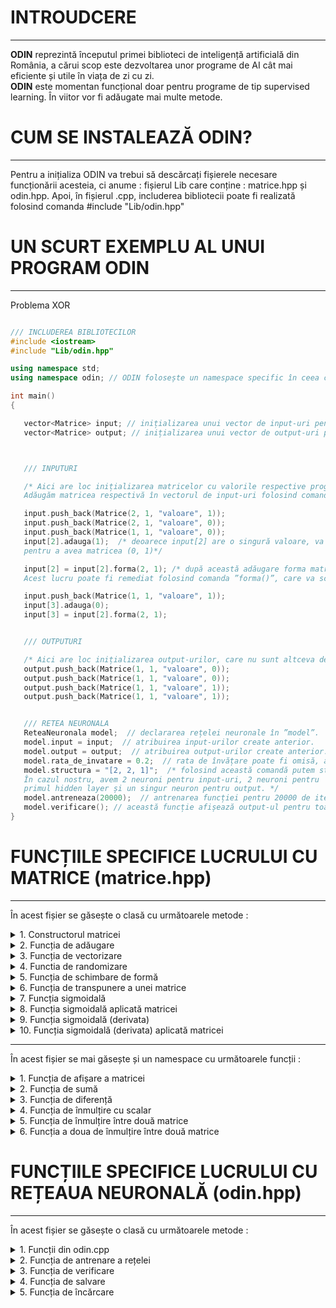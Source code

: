 # INTROUDCERE
---
<b>ODIN</b> reprezintă începutul primei biblioteci de inteligență artificială din România, a cărui scop este dezvoltarea unor programe de AI cât mai eficiente și utile în viața de zi cu zi. <br>
<b>ODIN</b> este momentan funcțional doar pentru programe de tip supervised learning. În viitor vor fi adăugate mai multe metode.

# CUM SE INSTALEAZĂ ODIN?
---
Pentru a inițializa ODIN va trebui să descărcați fișierele necesare funcționării acesteia, ci anume : fișierul Lib care conține : matrice.hpp și odin.hpp. 
Apoi, în fișierul .cpp, includerea bibliotecii poate fi realizată folosind comanda #include "Lib/odin.hpp"

# UN SCURT EXEMPLU AL UNUI PROGRAM ODIN
---
Problema XOR
```c++

/// INCLUDEREA BIBLIOTECILOR
#include <iostream>
#include "Lib/odin.hpp"

using namespace std;
using namespace odin; // ODIN folosește un namespace specific în ceea ce privește utilizarea funcțiilor necesare

int main()
{

   vector<Matrice> input; // inițializarea unui vector de input-uri pentru a stoca informațiile necesare training-ului.
   vector<Matrice> output; // inițializarea unui vector de output-uri pentru a stoca informațiile necesare training-ului.



   /// INPUTURI

   /* Aici are loc inițializarea matricelor cu valorile respective programului XOR.
   Adăugăm matricea respectivă în vectorul de input-uri folosind comanda ”push_back()” din biblioteca ”<vector>”. */

   input.push_back(Matrice(2, 1, "valoare", 1));
   input.push_back(Matrice(2, 1, "valoare", 0));
   input.push_back(Matrice(1, 1, "valoare", 0));
   input[2].adauga(1);  /* deoarece input[2] are o singură valoare, va trebui să adăugăm și un 1,
   pentru a avea matricea (0, 1)*/

   input[2] = input[2].forma(2, 1); /* după această adăugare forma matricei se va schimba într-o matrice de tip coloană.
   Acest lucru poate fi remediat folosind comanda ”forma()”, care va schimba dimensiunea matricei. */

   input.push_back(Matrice(1, 1, "valoare", 1));
   input[3].adauga(0);
   input[3] = input[2].forma(2, 1);


   /// OUTPUTURI

   /* Aici are loc inițializarea output-urilor, care nu sunt altceva decât 4 valori situate într-o matrice. */
   output.push_back(Matrice(1, 1, "valoare", 0));
   output.push_back(Matrice(1, 1, "valoare", 0));
   output.push_back(Matrice(1, 1, "valoare", 1));
   output.push_back(Matrice(1, 1, "valoare", 1));


   /// RETEA NEURONALA
   ReteaNeuronala model;  // declararea rețelei neuronale în ”model”.
   model.input = input;  // atribuirea input-urilor create anterior.
   model.output = output;  // atribuirea output-urilor create anterior.
   model.rata_de_invatare = 0.2;  // rata de învățare poate fi omisă, aceasta este default ”0.8”.
   model.structura = "[2, 2, 1]";  /* folosind această comandă putem stabili arhitectura programului.
   În cazul nostru, avem 2 neuroni pentru input-uri, 2 neuroni pentru
   primul hidden layer și un singur neuron pentru output. */
   model.antreneaza(20000);  // antrenarea funcției pentru 20000 de iterații.
   model.verificare(); // această funcție afișează output-ul pentru toate valorile din input.
}


```
# FUNCȚIILE SPECIFICE LUCRULUI CU MATRICE (matrice.hpp)
---

În acest fișier se găsește o clasă cu următoarele metode : 

<details>
   <summary> 1. Constructorul matricei </summary>
    <p>
       
  > Parametri : <br>
  <p>
      <b>numar_linii</b> : numărul de linii a matricei (tip : int)<br>
      <b>numar_coloane</b> : numărul de coloane a matricei (tip : int)<br>
      <b>tip_matrice</b> : tipul matricei, poate lua doar două valori : "valoare" sau "random", pentru valoare va inițializa matricea cu o anumită valoare, pentru random o va   inițializa cu valori random (tip : string) <br>
      <b>valoare</b> : acest parametru stabilește valoarea matricei, în cazul tipului de matrice "valoare" sau intervalul (-valoare, valoare), în cazul numerelor random (tip : double)
</p> 

  > Returnează : construiește matricea

---
       
```c++
/* Acesta este constructorul matricei. Primeste ca parametri un numar de linii, respectiv de coloane,
un string care reprezinta tipul matricei, putand lua doar doua valori : "valoare" sau "random". Primul string va genera
o matrice care contine doar valoarea din variabila valoare, iar "random" va genera numere random in intervalul
(-valoare, valoare)*/
// Constructorul clasei
Matrice (int numar_linii, int numar_coloane, string tip_matrice, double valoare)
{


  /* Aici are loc initializarea seed-ului folosind biblioteca <random>, in defavoarea implementarii functiei rand(),
  din cauza previzibilitatii acesteia */

  random_device rd;
  mt19937 mt(rd());
  uniform_real_distribution<double> dist(-valoare, valoare);

  if(numar_linii < 0 || numar_coloane < 0)  // daca numarul de linii sau coloane este mai mic decat 0, initializarea nu are sens si nu va avea loc.
  {
      cout << " > Numarul de linii si coloane trebuie sa fie pozitiv." << endl;
      throw int(1);
  }

  else
  {
      //Matrice matrice; // initializarea unei matrice care va reprezenta matricea initializata in fisierul .cpp
      bool val = false;
      bool random = false;


      /* Aceste structuri decizionale verifica tipul matricei, transmis ca parametru prin functia principalt */
      if(tip_matrice == "valoare")
          val = true;
      if(tip_matrice == "random")
          random = true;


      for (int h = 0; h < numar_linii; h++)  // parcurgem numarul de linii al matricei
      {
          vector<double> temp;  // initializam un vector temporar care va retine valorile de pe linia "h"
          for (int w = 0; w < numar_coloane; w++)  // parcurgem numarul de coloane
          {
              if(val)  // daca tipul matricei este "valoare" adaugam in vectorul temporar valoarea respectiva
                  temp.push_back(valoare);
              else if(random)  // altfel adaugam un numar random in intervalul cunoscut
              {

                  temp.push_back((dist(mt)));
              }

          }

          this->valori.push_back(temp);  // adaugam linia curenta in matrice

      }

      this->linii = numar_linii;  // preluam numarul de linii al matricei si il atribuim clasei
      this->coloane = numar_coloane;  // preluam numarul de coloane al matricei si il atribuim clasei

  }


}

```
    
  </p>
   
</details>

<details>
<summary> 2. Funcția de adăugare </summary>
   
<p>
   
   > Parametri : <br>
  <p>
   <b>valoare</b> : primește valoarea ce va fi adăugată în matrice (tip : double) <br>
</p> 

  > Returnează : - 
   
```c++

void adauga(double valoare)  /* unicul parametru al functiei este de tip double,
reprezentand valoarea ce va fi adaugata in matrice */
{
  Matrice vector_nou(1, this->linii * this->coloane + 1, "valoare", 0);  /* initializarea unei matrice care va stoca informatiile anterioare,
  dar, in plus, va avea si noua valoare adaugata */

  /* initializam matricea cu liniile matricei din fisierul .cpp, de asemenea, numarul de coloane se va
  incrementa cu 1, reprezentand locul pentru valoarea ce va fi adaugata */


  int index = 0;  // initializam un index care va fi pozitia in functie de linii si coloane

  for(int i = 0; i < this->linii; i++)  // parcurgem numarul de linii a matricei
  {
      for(int j = 0; j < this->coloane; j++)  // parcurgem numarul de coloane a matricei
      {
          index = i * this->coloane + j;  // construim index-ul pe baza liniei si coloanei curente
          vector_nou.valori[0][index] = this->valori[i][j];  // atribuim pozitiei curente valorile din matricea de pe pozitiile i si j
      }
  }

  vector_nou.valori[0][this->coloane * this->linii ] = valoare;  // aici adaugam valoarea dorita pe ultima pozitie a matricei

  this->linii = vector_nou.linii;  // setam numarul de linii in functie de numarul de linii ale matricei construite in functie
  this->coloane = vector_nou.coloane;  // setam numarul de coloane in functie de numarul de coloane ale matricei construite in functie
  this->valori = vector_nou.valori;  // preluam valorile din vector si le setam matricei


}
```
</p>
</details>
  
<details>
<summary> 3. Funcția de vectorizare </summary>
<p>
   
  > Parametri : - <br>
  > Returnează : returnează matricea de tip coloana

```c++
Matrice vectorizare()  // aceasta functie nu primeste niciun parametru, pur si simplu schimba forma matricei intr-o matrice de tip coloana.
{
  Matrice vector_nou(1, this->linii * this->coloane, "valoare", 0);  // initializarea unei matrice care va stoca informatiile anterioare

  int index = 0;  // initializam un index care va fi pozitia in functie de linii si coloane

  for(int i = 0; i < this->linii; i++)  // parcurgem numarul de linii ale matricei
  {
      for(int j = 0; j < this->coloane; j++)  // parcurgem numarul de coloane ale matricei
      {
          index = i * this->coloane + j;  // construim index-ul pe baza liniei si coloanei curente
          vector_nou.valori[0][index] = this->valori[i][j];  // atribuim noii matrice elementele de pe pozitiile i si j
      }
  }

  return vector_nou;  // returnam noua matrice de tip coloana
}
```

</p>
</details>

<details>
<summary> 4. Functia de randomizare </summary>
<p>
   
  > Parametri : <br>
  <p>
     <b>input</b> : vectorul de input-uri a căror poziții urmează să fie randomizate (tip : vector<Matrice>) <br>
     <b>output</b> : vectorul de output-uri a căror poziții urmează să fie randomizate (tip : vector<Matrice>) <br>
     <b>numar_inputuri</b> : numărul de elemente supuse randomizării (tip : int) <br>
   </p>

  > Returnează : - 
      
```c++
/* Functia de randomizare are 3 parametri. Primul este reprezentat de vectorul de input-uri,
al doilea de vectorul de output-uri, iar al treilea de numarul de elemente care sunt supuse randomizarii */
void randomizare(vector<Matrice> input, vector<Matrice> output, int numar_inputuri)
{

  /* Aici are loc initializarea seed-ului folosind biblioteca <random>, in defavoarea implementarii functiei rand(),
  din cauza previzibilitatii acesteia */
  random_device rd;
  mt19937 mt(rd());
  uniform_real_distribution<double> dist(0, numar_inputuri);


  for(int i = 0; i < numar_inputuri; i++)  // parcurgem numarul de elemente care vor fi randomizate
  {
      int random = dist(mt);  // retinem in variabila random o valoare random in intervalul [0, numar_inputuri]
      swap(input[i], input[random]);  // schimbam valorile de pe pozitia curenta, cu cele de pe pozitia generata random
      swap(output[i], output[random]);  // schimbam valorile de pe pozitia curenta, cu cele de pe pozitia generata random

  }
}
```

</p>
</details>

<details>
<summary> 5. Funcția de schimbare de formă </summary>
<p>
   
  > Parametri : <br>
  <p>
   <b>dimensiune1</b> : numărul de linii ale viitoarei matrice (tip : int) <br> 
   <b>dimensiune2</b> : numărul de coloane ale viitoarei matrice (tip : int) <br>
</p> 

  > Returnează : returnează matricea 
   
```c++
/* Functia "forma" schimba dimensiunea unei matrice.
 Functia are doar doi parametri, prima dimensiune si a doua, acestea reprezinta
 dimensiunile in care dorim sa convertim matricea. */
Matrice forma(int dimensiune1, int dimensiune2)
{
  if(dimensiune1 * dimensiune2 == this->coloane * this->linii)  // daca produsul dimensiunilor introduse e egal cu cel al matricei se va realiza conversia.
  {

      Matrice vector_nou(0,0,"valoare",0), vn(dimensiune1, dimensiune2, "valoare", 0);  // initializarea unui nou vector, in care sunt copiate informatiile matricei
      vector_nou = this->vectorizare();  // transformarea matricei intr-o matrice de tip coloana

      int index = 0;  // initializam un index care va fi pozitia in functie de linii si coloane
      for(int i = 0;i < dimensiune1; i++)  // parcurgerea liniilor in functie de dimensiunea introdusa
      {
          for(int j = 0; j < dimensiune2; j++)  // parcurgerea liniilor in functie de dimensiunea introdusa
          {
              vn.valori[i][j] = vector_nou.valori[0][index];  // atribuirea noului vector cu valorile din matricea coloana principala
              index++;
          }
      }

      return vn;  // returnam matricea

  }
  else  // daca dimensiunile nu sunt corespunzatoare operatia nu poate fi realizata
  {
      cout << " > Dimensiunea matricei nu poate fi schimbata deoarece valorile introduse nu corespund cu numarul de linii si coloane ale matricei introduse." << endl;
      throw int(6);
  }

}
```

</p>
</details>

<details>
<summary> 6. Funcția de transpunere a unei matrice </summary>
<p>
   
  > Parametri : <br>
  <p>
   <b>matrice</b> : primește matricea a cărei transpusă urmează să fie calculată (tip : Matrice) <br>
</p> 

  > Returnează : returnează matricea 

```c++
/* Aceasta functie calculeaza transpusa matricei, exemplu : pentru o matrice de (3, 1), o va converti in (1, 3) */
Matrice transpusa(Matrice matrice)  
{
  int coloane = matrice.coloane;  // retine numarul de coloane ale matricei in "coloane"
  int linii = matrice.linii;  // retine numarul de linii ale matricei in "linii"

  matrice = forma(coloane, linii);  // schimba forma matricei, liniile devin coloane, iar coloanele devin linii

  return matrice;  // returneaza matricea

}
```

</p>
</details>

<details>
<summary> 7. Funcția sigmoidală </summary>
<p>

   > Parametri : <br>
  <p>
   <b>x</b> : primește o valoare căreia îi va aplica funcția sigmoidală (tip : double) <br>
</p> 

  > Returnează : returnează o valoare după aplicarea funcției sigmoidale 

```c++
/* Functia sigmoidala */
double sigmoid(double x)
{
  return 1 / (1 + exp(-x));  // returneaza o valoare dupa aplicarea functiei sigmoidale
}
```

</p>
</details>  
 
 
<details>
<summary> 8. Funcția sigmoidală aplicată matricei </summary>
<p>
   
   
   > Parametri : <br>
  <p>
   <b>matrice</b> : primește o matrice, apoi fiecărui element din matrice i se va aplica funcția sigmoidală (tip : Matrice) <br>
</p> 

  > Returnează : returnează matricea

```c++
/* Aceasta metoda aplica functia sigmoidala pentru o matrice */
void sigmoid_matrice(Matrice &matrice)
{
  int coloane = matrice.coloane;  // retine numarul de coloane
  int linii = matrice.linii;  // retine numarul de linii

  matrice = matrice.vectorizare();  // vectorizeaza matricea

  for(int i = 0; i < coloane * linii; i++)  // parcurge toate elementele matricei
      matrice.valori[0][i] = sigmoid(matrice.valori[0][i]);  // aplica functia sigmoidala pentru fiecare valoare

  matrice = matrice.forma(linii, coloane);  // schimba forma matricei la cea initiala
}
```

</p>
</details>  

<details>
<summary> 9. Funcția sigmoidală (derivata) </summary>
<p>
   
   
   > Parametri : <br>
  <p>
   <b>x</b> : primește o valoare căreia îi va aplica funcția sigmoidală (derivata) (tip : double) <br>
</p> 

  > Returnează : returnează o valoare dupa aplicarea funcției sigmoidale 

```c++
/* Derivata functiei sigmoidale */
double d_sigmoid(double x)
{
  return x * (1 - x);  /* o sa returneze valoarea dupa derivarea unei valori folosind functia sigmoidala (Valoarea trebuie sa aiba in componenta functia sigmoidala inainte de a fi aplicata derivata!!) */
}

```

</p>
</details>  


<details>
<summary> 10. Funcția sigmoidală (derivata) aplicată matricei </summary>
<p>
   
   > Parametri : <br>
  <p>
   <b>matrice</b> : primește o matrice, apoi fiecărui element din matrice i se va aplica funcția sigmoidală (derivata) (tip : Matrice) <br>
</p> 

  > Returnează : returnează matricea

```c++
// Derivata functiei sigmoidale aplicata matricei
void d_sigmoid_matrice(Matrice &matrice)
{
  int coloane = matrice.coloane;  // retine numarul de coloane
  int linii = matrice.linii;  // retine numarul de linii

  matrice = matrice.vectorizare();  // vectorizeaza matricea

  for(int i = 0; i < coloane * linii; i++)  // parcurge toate elementele matricei
      matrice.valori[0][i] = d_sigmoid(matrice.valori[0][i]);  // aplica derivata sigmoidalei pentru fiecare valoare din matrice

  matrice = matrice.forma(linii, coloane);  // schimba forma matricei la cea initiala
}
```

</p>
</details>  

---
În acest fișier se mai găsește și un namespace cu următoarele funcții :

<details>
<summary> 1. Funcția de afișare a matricei </summary>
<p>

> Parametri : <br>
<p>
<b>out : </b> permite folosirea operatorului "<<", urmat de o matrice <br>
<b>matrice : </b> matrice ce urmează să fie afișată (tip : Matrice) <br>
</p>

> Returnează : "afișarea"

```c++

// Acesta este operatorul de afisare, adica putem folosi cout << matrice;
ostream& operator<<(ostream &out, Matrice matrice)
{

  for(int i = 0;i < matrice.linii;i++) // parcurge numarul de linii
  {
      for(int j = 0;j< matrice.coloane;j++) // parcurge numarul de coloane
      {
          out << matrice.valori[i][j] << " "; // afiseaza fiecare element
      }
      out << endl;
  }
  return out;  // returneaza "afisarea"

}

```

</p>
</details>  


<details>
<summary> 2. Funcția de sumă </summary>
<p>

> Parametri : <br>
<p>
<b>matrice1 : </b> prima matrice (tip : Matrice) <br>
<b>matrice2 : </b> a doua matrice (tip : Matrice) <br>
</p>

> Returnează : suma dintre cele două matrice

```c++

// Acesta este operatorul de adunare, face suma intre doua matrice (matrice1 + matrice2)
Matrice operator+(Matrice matrice1, Matrice matrice2)
{
  Matrice rezultat(matrice1.linii, matrice1.coloane, "valoare", 0);  // declararea unei matrice care va stoca noile informatii din adunarea celor doua matrice

  if(!(matrice1.coloane == matrice2.coloane && matrice1.linii == matrice2.linii))  // daca liniile/coloanele primei matrice nu sunt egale cu liniile/coloanele celei de a doua matrice nu se realizeaza operatiunea
  {
      cout << " > Nu se poate realiza suma intre cele doua matrice deoarece nu au aceeasi dimensiune." << endl;
      throw int(2);
  }
  else  // altfel, are loc adunarea
  {
      for(int i = 0; i < matrice1.linii; i++)  // parcurgerea liniilor
          for(int j = 0;j < matrice1.coloane; j++) // parcurgerea coloanelor
              rezultat.valori[i][j] = matrice1.valori[i][j] + matrice2.valori[i][j];  // retine suma elementelor de pe pozitia i si j in noua matrice

      return rezultat;  // returneaza rezultatul
  }
}


```

</p>
</details>  

<details>
<summary> 3. Funcția de diferență </summary>
<p>

> Parametri : <br>
<p>
<b>matrice1 : </b> prima matrice (tip : Matrice) <br>
<b>matrice2 : </b> a doua matrice (tip : Matrice) <br>
</p>

> Returnează : diferența dintre cele două matrice

```c++

// Acesta este operatorul de scadere, face diferenta intre doua matrice (matrice1 + matrice2)
Matrice operator-(Matrice matrice1, Matrice matrice2)
{
  Matrice rezultat(matrice1.linii, matrice1.coloane, "valoare", 0); // declararea unei matrice care va stoca noile informatii din scaderea celor doua matrice
  if(!(matrice1.coloane == matrice2.coloane && matrice1.linii == matrice2.linii)) // daca liniile/coloanele primei matrice nu sunt egale cu liniile/coloanele celei de a doua matrice nu se realizeaza operatiunea
  {
      cout << " > Nu se poate realiza diferenta intre cele doua matrice deoarece nu au aceeasi dimensiune." << endl;
      throw int(3);
  }

  else // altfel, are loc scaderea
  {
      for(int i = 0; i < matrice1.linii; i++)  // parcurgerea liniilor
          for(int j = 0;j < matrice1.coloane; j++)  // parcurgerea coloanelor
              rezultat.valori[i][j] = matrice1.valori[i][j] - matrice2.valori[i][j];  // retine suma elementelor de pe pozitia i si j in noua matrice
      return rezultat;  // returneaza rezultatul
  }
}


```

</p>
</details>  


<details>
<summary> 4. Funcția de înmulțire cu scalar </summary>
<p>

> Parametri : <br>
<p>
<b>valoare_scalar : </b> valoarea cu care vom înmulți fiecare element din matrice (tip : double) <br>
<b>matrice : </b> matrice căruia i se va aplica scalarul (tip : Matrice) <br>
</p>

> Returnează : matricea înmulțită cu valoarea scalarului

```c++

// Acesta este operatorul de inmultire cu scalar, inmulteste fiecare element din matrice cu un numar de tip double
Matrice operator*(double valoare_scalar, Matrice matrice)
{
  Matrice rezultat(matrice.linii, matrice.coloane, "valoare", 0);  // declararea unei matrice care va stoca noile informatii din inmultirea matricei cu scalarul
  for(int i = 0; i < matrice.linii; i++)  // parcurgerea liniilor
      for(int j = 0;j < matrice.coloane; j++)  // parcurgerea coloanelor
          rezultat.valori[i][j] = valoare_scalar * matrice.valori[i][j];  // retine produsul dintre scalar si elementul matricei transmise in noua matrice
  return rezultat;  // returneaza matricea

}

```

</p>
</details>  

<details>
<summary> 5. Funcția de înmulțire între două matrice </summary>
<p>

> Parametri : <br>
<p>
<b>matrice1 : </b> prima matrice (tip : Matrice) <br>
<b>matrice2 : </b> a doua matrice (tip : Matrice) <br>
</p>

> Returnează : produsul dintre cele două matrice

```c++
// Aceasta este operatorul de inmultirea a doua matrice (matrice1 * matrice2) - dot product
Matrice operator*(Matrice matrice1, Matrice matrice2)
{
  Matrice rezultat(matrice1.linii, matrice2.coloane, "valoare", 0); // declararea unei matrice care va stoca noile informatii din inmultirea celor doua matrice

  bool ok = false;

  if(matrice1.coloane == matrice2.linii)  // daca numarul de coloane a primei matrice e egal cu cel de linii a celei de a doua matrice se poate realiza inmultirea
      ok = true;


  if (ok)
  {
      for(int i = 0; i < matrice1.linii; i++)  // parcurgerea liniilor
      {
          for(int j = 0;j < matrice2.coloane; j++)  // parcurgerea coloanelor
          {
              int k = 0;
              for(int z = 0; z < matrice1.coloane; z++)  // parcurgerea elementelor pentru a putea realiza dot product-ul
              {
                  rezultat.valori[i][j] += matrice1.valori[i][k] * matrice2.valori[k][j];  // realizeaza dot product-ul
                  k ++ ;
              }
          }
      }
      return rezultat;  // returneaza produsul dintre cele doua matrice
  }
  else
  {
      cout << " > Nu se poate realiza produsul intre cele doua matrice deoarece " << matrice1.coloane << " != " << matrice2.linii << ". \n";
      throw int(4);
  }


}

```

</p>
</details>  



<details>
<summary> 6. Funcția a doua de înmulțire între două matrice </summary>
<p>

> Parametri : <br>
<p>
<b>matrice1 : </b> prima matrice (tip : Matrice) <br>
<b>matrice2 : </b> a doua matrice (tip : Matrice) <br>
</p>

> Returnează : produsul dintre cele două matrice (înmulțirea are loc element cu element)

```c++

// Acesta este operatorul de inmutire a doua matrice (matrice1 % matrice2), imultirea are loc element cu element, este TOTAL diferita fata de (matrice1 * matrice2)
Matrice operator%(Matrice matrice1, Matrice matrice2)
{
  Matrice rezultat(matrice1.linii, matrice2.coloane, "valoare", 0);  // declararea unei matrice care va stoca noile informatii din inmultirea celor doua matrice
  bool ok = false;

  if(matrice1.coloane == matrice2.coloane && matrice1.linii == matrice2.linii)  // daca numarul de coloane a primei matrice e egal cu cel de linii a celei de a doua matrice se poate realiza inmultirea
      ok = true;


  if (ok)
  {
      for(int i = 0; i < matrice1.linii; i++)  // parcurgerea liniilor
      {
          for(int j = 0;j < matrice2.coloane; j++) // parcurgerea coloanelor
          {
              rezultat.valori[i][j] = matrice1.valori[i][j] * matrice2.valori[i][j];  // inmulteste element cu element valorile dintre cele doua matrice si le stocheaza in noua matrice
          }
      }
      return rezultat;  // returneaza produsul dintre cele doua matrice
  }
  else
  {
      cout << " > Nu se poate realiza produsul intre cele doua matrice deoarece nu au aceeasi dimensiune." << endl;
      throw int(5);
  }
}

```

</p>
</details>  

# FUNCȚIILE SPECIFICE LUCRULUI CU REȚEAUA NEURONALĂ (odin.hpp)
---

În acest fișier se găsește o clasă cu următoarele metode : 

<details>
<summary> 1. Funcții din odin.cpp </summary>
<p>

> Ce reprezintă fiecare funcție din odin.hpp?

```c++

ReteaNeuronala model;  // declararea rețelei neuronale
model.input = input;  // atribuirea input-urilor ce urmează să fie antrenate
model.output = output;  // atribuirea output-urilor corespunzătoare input-urilor
model.rata_de_invatare = 0.2;  // rata de învățare poate lua orice valoare în (0, 1) , inițial este setată la 0.8
model.structura = "[2, 2, 1]";  // structura rețelei neuronale, în cazul nostru avem 2 neuroni pentru input-uri, 2 pentru primul hidden layer și unul pentru output
model.antreneaza(5000);  // numărul de ”antrenamente” ale structurii
model.verificare();  // verificarea input-urilor după training

```

</p>
</details>  

<details>
<summary> 2. Funcția de antrenare a rețelei </summary>
<p>
   
  > Parametri : <br>
  <p>
   <b>iterații</b> : numărul de iterații atribuite rețelei (tip : int) <br> 
</p> 

  > Returnează : -
   
```c++
// Aceasta functie este extrem de importanta in aceasta biblioteca deoarece antreneaza sinapsele neuronilor in vederea unor rezultate cat mai bune.
void antreneaza(int iteratii)  // primeste un singur parametru, ci anume, numarul de iteratii
{
  int n = structura.length(); // retine in variabila n lungimea structurii
  char s[n + 1]; // declararea unui tablou de char in care o sa fie structura
  strcpy(s, structura.c_str());  // copiaza structura in vectorul de char (pentru a putea utiliza functiile specifice vectorului de char, ci nu string-ului.

  char *p = strtok(s, ", [ ]");  // retine primul numar din strctura, pointeaza la acel caracter. Spre exemplu : daca avem [2, 2, 1], va retine in pointerul p : 2

  int structura_int[1000]; // aici este un vector de int, care va retine fiecare numar de neuroni din fiecare hidden layer
  while(p != NULL)
  {
      structura_int[index] = stoi(p);  // converteste pointerul in int si il retine in vectorul specficic
      p = strtok(NULL, ", [ ]");  // pointeaza la urmatorul string
      index++;  // incrementeaza pozitia vectorului
  }


  for(int i = 0; i <= index - 2; i++)
  {
      weights.push_back(Matrice(structura_int[i+1], structura_int[i], "random", 2));  // initalizeaza vectorul de sinapse cu valori random in (-2, 2). Iar dimensiunea este stabilita in functie de numarul de pe poztia i + 1 din strctura si numarul de pe pozitia i
      // aceasta initializare este facuta in felul acesta pentru a putea realiza operatiile specifice matricelor, precum : adunare, scadere, produs, etc...
  }

  for(int i = 0; i <= index - 1; i++)
  {
      biases.push_back(Matrice(structura_int[i + 1], 1, "random", 2));  // initializeaza bias-urile in functie de pozitia de pe i + 1 cu valori in (-2, 2)
  }


  vector<Matrice> hidden_layers;  // declararea unui vector de hidden layers
  for(int z = 0; z < iteratii; z++)  // parcurgem numarul de iteratii transmise ca parametru
  {

      input[z].randomizare(input, output, input.size());  // randomizam input-urile pentru a evita o problema frecvent intalnita in ML, ci anume overfit-ul
      vector<Matrice> errori_hidden_layers; // initializare matrice de erori pentru hidden layers
      for(int i = 0 ; i < input.size(); i++)  // parcurgem lungimea input-urilor
      {
          vector<Matrice> hidden_layers;  // initalizare hidden layers

          hidden_layers.push_back(weights[0] * input[i]);  // adaugarea primului hidden layer in vector


          hidden_layers[0] = hidden_layers[0] + biases[0];  // adaugarea bias-ului in primul hidden layer

          hidden_layers[0].sigmoid_matrice(hidden_layers[0]);  // aplicarea functiei sigmoidale pentru primul hidden layer


          for(int j = 1; j <= index - 2; j++)  // parcurgerea urmatoarelor layere.
          {
              hidden_layers.push_back(weights[j] * hidden_layers[j - 1]);  // adauga in vector rezultatul (calculeaza produsul in functie de sinapsele curente si hidden layer-ul anterior)
              hidden_layers[j] = biases[j] + hidden_layers[j]; // adauga bias-ul hidden layer-ului
              hidden_layers[j].sigmoid_matrice(hidden_layers[j]);  // aplica functia sigmoidala hidden layer-ului de pe pozitia j

          }

          vector<Matrice> erori_hidden_layers;  // declararea vectorului de erori
          for(int j = 0; j <= index - 2; j++)  // parcurgem vectorul pentru a-l putea initializa cu valori nule
          {
              erori_hidden_layers.push_back(Matrice(1, 1, "valoare", 0));
          }

          erori_hidden_layers[index - 2] = output[i] - hidden_layers[index - 2];  // in felul acesta putem calcula eroarea output-ului.
          // Daca facem diferenta intre output-ul pe care il cunoastem si output-ul care a fost prezis de catre program putem calcula eroarea acestuia


          for(int j = index - 2 - 1; j >= 0; j -- )  // parcurgere hidden layers
          {

              weights[j+1] = weights[j+1].transpusa(weights[j + 1]);  // facem transpusa matricei pentru a putea realiza operatiile viitoare

              erori_hidden_layers[j] = weights[j + 1] * erori_hidden_layers[j + 1];  // distribuim erorile pe pozitia j in functie de cele de pe pozitia j+1

              weights[j+1] = weights[j+1].transpusa(weights[j + 1]); // aducem matricea la forma initiala, aplicand inca o data traspusa



          }


          vector<Matrice> hidden_layers_derivate;
          vector<Matrice> gradienturi;
          vector<Matrice> delta_weights;

          for(int j = 0; j <= index - 2; j++)  // parcurgem vectorii declarati anterior si le atribuim valori nule
          {
              hidden_layers_derivate.push_back(Matrice(1, 1, "valoare", 0));
              gradienturi.push_back(Matrice(1, 1, "valoare", 0));
              delta_weights.push_back(Matrice(1, 1, "valoare", 0));
          }


          for(int j = index - 2 ; j >= 0; j -- )  // parcurgem vectorii
          {
              hidden_layers_derivate[j] = hidden_layers[j];  // retinem hidden layerul de pe pozitia j in noul vector
              hidden_layers_derivate[j].d_sigmoid_matrice(hidden_layers_derivate[j]);  // aplicam derivata functiei sigmoidale hidden layer-ului

              gradienturi[j] = erori_hidden_layers[j] % hidden_layers_derivate[j];  // calculam gradientul in functie de eroare si derivata (inmultim matricele element cu element)
              gradienturi[j] = rata_de_invatare * gradienturi[j];  // aplicam rata de invatare

              biases[j] = biases[j] + gradienturi[j]; // adaugam gradient-urile bias-ului

          }


          for(int j = index - 2; j >= 1; j--)
          {
              hidden_layers[j - 1] = hidden_layers[j-1].transpusa(hidden_layers[j - 1]); // transpusa matricei
              delta_weights[j] = gradienturi[j] * hidden_layers[j - 1];  // calculam delta weights-urile pentru a putea adauga diferenta necesara in vederea imbunatatirii retelei neuronale, acesta valori sunt relativ mici.
              hidden_layers[j - 1] = hidden_layers[j - 1].transpusa(hidden_layers[j - 1]);  // revenirea la forma initiala a matricei
          }

          input[i] = input[i].transpusa(input[i]);  // transpusa input-ului

          delta_weights[0] = gradienturi[0] * input[i];  // calculam delta weights-urile necesare pentru input-uri
          input[i] = input[i].transpusa(input[i]);  // revenim la forma initiala a input-urilor


          // folosind acest for actualizam sinapsele in functie de delta_weights (pe care le-am calculat la pasii anteriori)
          for(int j = 0; j<=index-2;j++)
          {
              weights[j] = delta_weights[j] + weights[j];
          }

      }
      cout << endl;
      cout << z << " / " << iteratii;
      cout << endl;
  }

  cout << endl << endl;

}
```

</p>
</details>

<details>
<summary> 3. Funcția de verificare </summary>
<p>

> Parametri : - <br>

> Returnează : nu returnează nimic, ci doar afișează toate predicțiile în funcție de input-urile antrenate

```c++

// Aceasta functie este asemanatoare cu cea de training, doar ca nu antreneaza nimic, ci doar genereaza valorile in functie de sinapsele antrenate pentru input-urile introduse
void verificare()
{
  vector<Matrice> hidden_layers;
  int n = structura.length();
  char s[n + 1];
  strcpy(s, structura.c_str());

  char *p = strtok(s, ", [ ]");


  int index = 0;
  int structura_int[1000];
  while(p != NULL)
  {
      structura_int[index] = stoi(p);
      p = strtok(NULL, ", [ ]");
      index++;
  }


  for(int i = 0; i <= index - 2; i++)
  {
      hidden_layers.push_back(Matrice(1, 1, "valoare", 0));
  }

  for(int i = 0 ; i < input.size(); i++)
  {
      hidden_layers[0] = weights[0] * input[i];
      hidden_layers[0] = hidden_layers[0] + biases[0];
      hidden_layers[0].sigmoid_matrice(hidden_layers[0]);


      for(int j = 1; j <= index - 2; j++)
      {
          hidden_layers[j] = weights[j] * hidden_layers[j - 1];
          hidden_layers[j] = hidden_layers[j] + biases[j];
          hidden_layers[j].sigmoid_matrice(hidden_layers[j]);

      }

      cout << (hidden_layers[index-2]);
      cout << endl;

  }
}


```

</p>
</details>  

<details>
<summary> 4. Funcția de salvare </summary>
<p>

> Parametri : <br>
<p>
<b>fisier</b> : numele fișierului în care vor fi stocate informațiile (tip : char[]) <br>
</p>

> Returnează : -

```c++

// Aceasta este functia care salveaza datele referitoare la training
void salvare(char fisier[])
{

  char fis[1000];  // un vector de char care stocheaza informatii referitoare la fisierul in care vor fi datele
  strcpy(fis, fisier);  // copiaza numele fisierului in vectorul fis
  char extensie[] = {".odin"};  // creeaza extensia bazei de date
  strcat(fis, extensie); // adauga extensia fisierului

  ofstream o(fis);  // declara fisierul de iesire

  o << index;  // scrie in fisierul de iesire indexul
  o << endl;

  for(int i = 0; i <= index - 2; i++)
  {
      o << weights[i].linii << " " << weights[i].coloane << endl;  // scrie numarul de linii si coloane a tuturor sinapselor
  }
  for(int i = 0; i <= index - 2; i++)
  {
      o << biases[i].linii << " " << biases[i].coloane << endl;  // scrie numarul de linii si coloane a tuturor bias-urilor
  }

  o << endl;


  for(int z = 0; z <= index - 2; z++)  // parcurge toate sinapsele
  {
      for(int i = 0;i < weights[z].linii;i++)  // parcurge liniile pentru sinapsa la pozitia z
      {
          for(int j = 0;j< weights[z].coloane;j++) // parcurge coloanele pentru sinapsa la pozitia z
          {
              o << weights[z].valori[i][j] << " ";  // scrie valorile sinapselor in fisier
          }
          o << endl;
      }
      o << endl;
  }

  o << endl;

  for(int z = 0; z <= index - 2; z++)  // parcurge toate bias-urile
  {
      for(int i = 0;i < biases[z].linii;i++) // parcurge liniile pentru bias-ul la pozitia z
      {
          for(int j = 0;j< biases[z].coloane;j++)  // parcurge coloanele pentru bias-ul la pozitia z
          {
              o << biases[z].valori[i][j] << " ";  // scrie valorile bias-urilor
          }
          o << endl;
      }
      o << endl;
  }

  o << endl;
  o << structura;  // scrie arhitectura retelei neuronale

  o.close();  // inchide fisierul
}


```

</p>
</details>  

<details>
<summary> 5. Funcția de încărcare </summary>
<p>

> Parametri : <br>
<p>
<b>fisier</b> : numele fișierului din care vor fi citite informațiile (tip : char[]) <br>
</p>

> Returnează : nu returnează nimic, doar schimbă variabilele globale care aparțin rețelei neuronale

```c++
void incarcare(char fisier[])
{

  // afla numele fisierului (la fel ca la salvare)
  char fis[1000];
  strcpy(fis, fisier);
  char extensie[] = {".odin"};
  strcat(fis, extensie);

  ifstream f(fis);

  double x;

  int lungime = 0;

  vector <punct> pct;
  int k = 0;
  int suma = 0;
  while(f >> x)  // citeste fiecare valoare din fisier si o atribuie valorii x
  {
      if(lungime == 0) // daca lungimea e 0, inseamna ca e la prima pozitie si retine index-ul, care reprezinta numarul de coloane pentru dimensiunile urmatoarelor matrice
          index = x;
      else  if(lungime > 0 && lungime <= (index - 1)* 2 * 2)  // daca lungimea e mai mare decat 0 si mai mica decat toate valorile dimensiunilor adunate executa urmatoarele :
      {

          // Creeaza un punct pe care il adauga vectorului de puncte (practic sunt dimensiunile matricelor (p.x = liniile, iar p.y = coloanele)
          punct p;
          if(lungime % 2 != 0)
          {
              p.x = x;
          }
          else
          {
              p.y = x;
              pct.push_back(p);
          }
      }

      lungime ++;  // updateaza dimensiunea
  }

  for(int i = 0; i < pct.size(); i++)
      suma += pct[i].x * pct[i].y;


  // Reseteaza fisierul, pointerul va fi iarasi la inceputul fisierului
  f.clear();
  f.seekg(0, ios::beg);


  lungime = 0;
  int pos = 0;
  vector<Matrice> matrice;
  bool ok = true;
  char c;
  string str;

  while(ok)
  {
      if(lungime > pct.size() * 2)  // daca am trecut de identificarea dimensiunilor matricelor executam urmatoarele comenzi
      {
          if(pos < pct.size())  // daca pozitia e mai mica decat aceste dimeniuni
          {
              Matrice matrice(0, 0, "valoare", 0);  // initializam o matrice

              matrice.linii = pct[pos].x;  // matricea va avea numarul de linii din valoarea pct[pos].x, adica linia de pe pozitia "pos"
              matrice.coloane = pct[pos].y;  // matricea va avea numarul de coloane din valoarea pct[pos].y, adica coloana de pe pozitia "pos"

              for(int i = 0; i < pct[pos].x; i++)  // parcurge liniile matricei
              {
                  vector<double> temp;
                  for(int j = 0; j < pct[pos].y; j++)  // parcurge coloanele matricei
                  {
                      f >> x;  // citeste valorile din fisier
                      temp.push_back(x);  // le adauga in vectorul temporar
                  }
                  matrice.valori.push_back(temp); // adauga vectorul temporar in matrice
              }

              if(pos < pct.size() / 2)  // daca sunt citite sinapsele
              {
                  matrice = matrice.forma(pct[pos].x, pct[pos].y);  // schimba forma matricei in functie de dimensiunile din vectorul construit anterior
                  weights.push_back(matrice);  // adauga matricea in vectorul de sinapse
              }
              else  // altfel sunt citite bias-urile
              {
                  matrice = matrice.forma(pct[pos].x, pct[pos].y); // schimba forma matricei in functie de dimensiunile din vectorul construit anterior
                  biases.push_back(matrice);  // adauga matricea in vectorul de bias-uri
              }

              pos ++ ;
          }
          else
          {
              f >> c;  // citeste un caracter

              str += c;  // adauga caracterul in acest string

              if(c == ']')  // daca valoarea citita este ']' inseamna ca s-a ajuns la finalul fisierului si se opreste citirea
                  ok = false;
          }
      }
      else
      {
          f >> x;  // citeste x-ul
          lungime ++ ; // updateaza lungimea
      }
  }

  structura = str;  // retine str-ul constuit in while in variabila globala "structura"

}

```

</p>
</details>  





